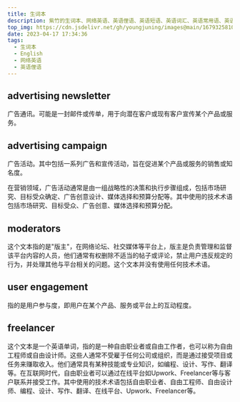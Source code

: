 ```yaml
---
title: 生词本
description: 紫竹的生词本、网络英语、英语俚语、英语短语、英语词汇、英语常用语、英语口语、英语词组、英语成语、英语谚语、英语习语、英语熟语
top_img: https://cdn.jsdelivr.net/gh/youngjuning/images@main/1679325810233.png
date: 2023-04-17 17:34:36
tags:
  - 生词本
  - English
  - 网络英语
  - 英语俚语
---
```


## advertising newsletter

广告通讯。可能是一封邮件或传单，用于向潜在客户或现有客户宣传某个产品或服务。

## advertising campaign

广告活动。其中包括一系列广告和宣传活动，旨在促进某个产品或服务的销售或知名度。

在营销领域，广告活动通常是由一组战略性的决策和执行步骤组成，包括市场研究、目标受众确定、广告创意设计、媒体选择和预算分配等。其中使用的技术术语包括市场研究、目标受众、广告创意、媒体选择和预算分配。

## moderators

这个文本指的是"版主"，在网络论坛、社交媒体等平台上，版主是负责管理和监督该平台内容的人员，他们通常有权删除不适当的帖子或评论，禁止用户违反规定的行为，并处理其他与平台相关的问题。这个文本并没有使用任何技术术语。

## user engagement

指的是用户参与度，即用户在某个产品、服务或平台上的互动程度。

## freelancer

这个文本是一个英语单词，指的是一种自由职业者或自由工作者，也可以称为自由工程师或自由设计师。这些人通常不受雇于任何公司或组织，而是通过接受项目或任务来赚取收入。他们通常具有某种技能或专业知识，如编程、设计、写作、翻译等。在互联网时代，自由职业者可以通过在线平台如Upwork、Freelancer等与客户联系并接受工作。其中使用的技术术语包括自由职业者、自由工程师、自由设计师、编程、设计、写作、翻译、在线平台、Upwork、Freelancer等。
